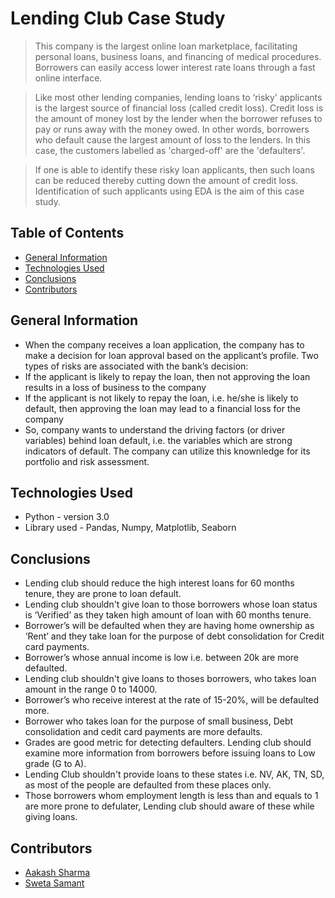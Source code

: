 # Lending Club Case Study
>This company is the largest online loan marketplace, facilitating personal loans, business loans, and financing of medical procedures. Borrowers can easily access lower interest rate loans through a fast online interface. 

>Like most other lending companies, lending loans to ‘risky’ applicants is the largest source of financial loss (called credit loss). Credit loss is the amount of money lost by the lender when the borrower refuses to pay or runs away with the money owed. In other words, borrowers who default cause the largest amount of loss to the lenders. In this case, the customers labelled as 'charged-off' are the 'defaulters'. 

>If one is able to identify these risky loan applicants, then such loans can be reduced thereby cutting down the amount of credit loss. Identification of such applicants using EDA is the aim of this case study.


## Table of Contents
* [General Information](#general-information)
* [Technologies Used](#technologies-used)
* [Conclusions](#conclusions)
* [Contributors](#contributors)

## General Information
- When the company receives a loan application, the company has to make a decision for loan approval based on the applicant’s profile. Two types of risks are associated with the bank’s decision:
- If the applicant is likely to repay the loan, then not approving the loan results in a loss of business to the company
- If the applicant is not likely to repay the loan, i.e. he/she is likely to default, then approving the loan may lead to a financial loss for the company
- So, company wants to understand the driving factors (or driver variables) behind loan default, i.e. the variables which are strong indicators of default. The company can utilize this knownledge for its portfolio and risk assessment. 

## Technologies Used
- Python - version 3.0
- Library used - Pandas, Numpy, Matplotlib, Seaborn

## Conclusions
- Lending club should reduce the high interest loans for 60 months tenure, they are prone to loan default.
- Lending club shouldn't give loan to those borrowers whose loan status is ‘Verified’ as they taken high amount of loan with 60 months tenure.
- Borrower’s will be defaulted when they are having home ownership as ‘Rent’ and they take loan for the purpose of debt consolidation for Credit card payments.
- Borrower’s whose annual income is low i.e. between 20k are more defaulted.
- Lending club shouldn't give loans to thoses borrowers, who takes loan amount in the range 0 to 14000.
- Borrower’s who receive interest at the rate of 15-20%, will be defaulted more.
- Borrower who takes loan for the purpose of small business, Debt consolidation and cedit card payments are more defaults.
- Grades are good metric for detecting defaulters. Lending club should examine more information from borrowers before issuing loans to Low grade (G to A).
- Lending Club shouldn't provide loans to these states i.e. NV, AK, TN, SD, as most of the people are defaulted from these places only.
- Those borrowers whom employment length is less than and equals to 1 are more prone to defulater, Lending club should aware of these while giving loans.


## Contributors
* [Aakash Sharma](#aakash804)
* [Sweta Samant](#Sweta)
